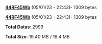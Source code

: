 [**44RF45Wb**](/data/44RF45Wb.txt) (05/01/23 - 22:43)- 1309 bytes

[**44RF45Wb**](/data/44RF45Wb.txt) (05/01/23 - 22:43)- 1309 bytes

**Total Datas**: 2999

**Total Size**: 19.40 MB / 19.4 MB